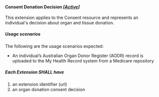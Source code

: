 #### Consent Donation Decision *[[Active](http://hl7.org/fhir/STU3/valueset-publication-status.html)]*


This extension applies to the Consent resource and represents an individual's decision about organ and tissue donation.


#####  **Usage scenarios**
The following are the usage scenarios expected:
* An individual’s Australian Organ Donor Register (AODR) record is uploaded to the My Health Record system from a Medicare repository


##### **Each Extension SHALL have**
1. an extension identifier (url)
1. an organ donation consent decision 	


